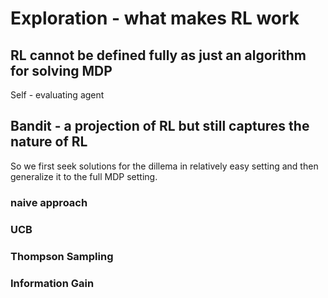 # Exploration - what makes RL work

## RL cannot be defined fully as just an algorithm for solving MDP
Self - evaluating agent

## Bandit - a projection of RL but still captures the nature of RL
So we first seek solutions for the dillema  in relatively easy setting
and then generalize it to the full MDP setting.

### naive approach

### UCB

### Thompson Sampling

### Information Gain

